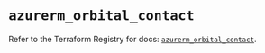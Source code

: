 # `azurerm_orbital_contact`

Refer to the Terraform Registry for docs: [`azurerm_orbital_contact`](https://registry.terraform.io/providers/hashicorp/azurerm/3.95.0/docs/resources/orbital_contact).
